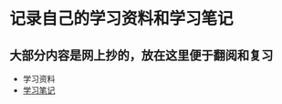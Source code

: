 # 记录自己的学习资料和学习笔记
大部分内容是网上抄的，放在这里便于翻阅和复习
---

- 学习资料
- [学习笔记](https://github.com/kenhour/Study_Notes/blob/main/note_index.md)


